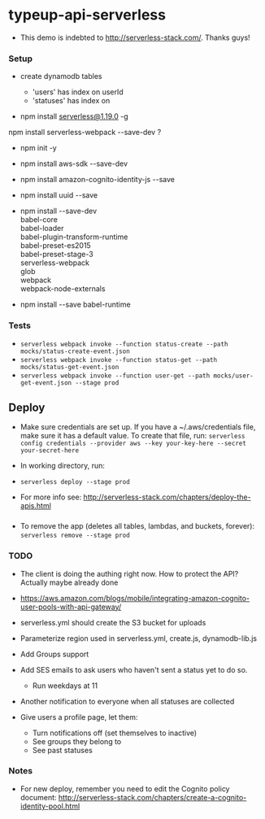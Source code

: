 # typeup-api-serverless

- This demo is indebted to http://serverless-stack.com/. Thanks guys!

### Setup
- create dynamodb tables
  - 'users' has index on userId
  - 'statuses' has index on

- npm install serverless@1.19.0 -g

npm install serverless-webpack --save-dev
?

- npm init -y
- npm install aws-sdk --save-dev

- npm install amazon-cognito-identity-js --save

- npm install uuid --save
- npm install --save-dev \
    babel-core \
    babel-loader \
    babel-plugin-transform-runtime \
    babel-preset-es2015 \
    babel-preset-stage-3 \
    serverless-webpack \
    glob \
    webpack \
    webpack-node-externals
- npm install --save babel-runtime

### Tests

- `serverless webpack invoke --function status-create --path mocks/status-create-event.json`
- `serverless webpack invoke --function status-get --path mocks/status-get-event.json`
- `serverless webpack invoke --function user-get --path mocks/user-get-event.json --stage prod`

## Deploy
- Make sure credentials are set up. If you have a ~/.aws/credentials file, make sure it has a default value. To create that file, run:
`serverless config credentials --provider aws --key your-key-here --secret your-secret-here`

- In working directory, run:
- `serverless deploy --stage prod`
- For more info see: http://serverless-stack.com/chapters/deploy-the-apis.html

###
- To remove the app (deletes all tables, lambdas, and buckets, forever):
`serverless remove --stage prod `


### TODO


- The client is doing the authing right now. How to protect the API? Actually maybe already done
- https://aws.amazon.com/blogs/mobile/integrating-amazon-cognito-user-pools-with-api-gateway/

- serverless.yml should create the S3 bucket for uploads
- Parameterize region used in serverless.yml, create.js, dynamodb-lib.js
- Add Groups support
- Add SES emails to ask users who haven't sent a status yet to do so.
  - Run weekdays at 11
- Another notification to everyone when all statuses are collected

- Give users a profile page, let them:
  - Turn notifications off (set themselves to inactive)
  - See groups they belong to
  - See past statuses

### Notes
- For new deploy, remember you need to edit the Cognito policy document:
http://serverless-stack.com/chapters/create-a-cognito-identity-pool.html

